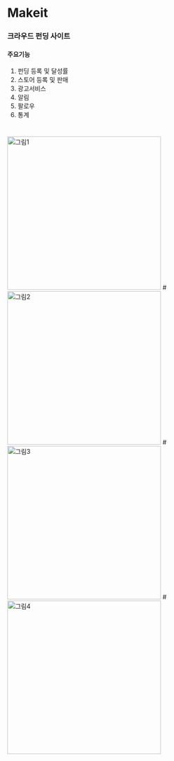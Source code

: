 # Makeit
### 크라우드 펀딩 사이트

#### 주요기능
1. 펀딩 등록 및 달성률
2. 스토어 등록 및 판매
3. 광고서비스 
4. 알림
5. 팔로우
6. 통계
#
<img width="350" alt="그림1" src="https://user-images.githubusercontent.com/115008206/209432433-9dba66b1-8e8a-4270-b1ad-38a810c16b4b.png">
#
<img width="350" alt="그림2" src="https://user-images.githubusercontent.com/115008206/209432434-071c5e7b-97f3-4857-88ab-d02d8d1fd317.png">
#
<img width="350" alt="그림3" src="https://user-images.githubusercontent.com/115008206/209432477-11bdfca8-d661-4825-93b6-de326a4d87b9.png">
#
<img width="350" alt="그림4" src="https://user-images.githubusercontent.com/115008206/209432557-77b268cd-b29b-48d3-b662-1594ba46c824.png">
